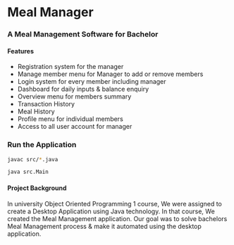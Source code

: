 # Meal Manager

###  A Meal Management Software for Bachelor
#### Features
* Registration system for the manager
* Manage member menu for Manager to add or remove members
* Login system for every member including manager
* Dashboard for daily inputs & balance enquiry
* Overview menu for members summary
* Transaction History
* Meal History
* Profile menu for individual members
* Access to all user account for manager


### Run the Application
``` bash
javac src/*.java

java src.Main
```

#### Project Background
In university Object Oriented Programming 1 course, We were assigned to create a Desktop Application using Java technology. In that course, We created the Meal Management application. Our goal was to solve bachelors Meal Management process & make it automated using the desktop application.
